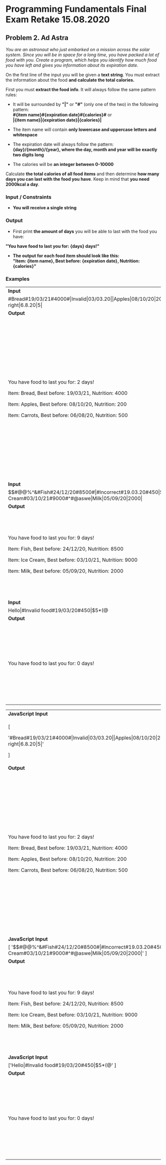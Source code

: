 <h1 id="programming-fundamentals-final-exam-retake-15.08.2020">Programming Fundamentals Final Exam Retake 15.08.2020</h1>
<h2 class="list-paragraph" id="problem-2.-ad-astra">Problem 2. Ad Astra</h2>
<p><em>You are an astronaut who just embarked on a mission across the solar system. Since you will be in space for a long time, you have packed a lot of food with you. Create a program, which helps you identify how much food you have left and gives you information about its expiration date.</em></p>
<p>On the first line of the input you will be given a <strong>text string</strong>. You must extract the information about the food <strong>and calculate the total calories.</strong></p>
<p>First you must <strong>extract the food info</strong>. It will always follow the same pattern rules:</p>
<ul>
<li><p>It will be surrounded by <strong>"|"</strong> or <strong>"#"</strong> (only one of the two) in the following pattern:<br />
<strong>#{item name}#{expiration date}#{calories}#</strong> or<br />
<strong>|{item name}|{expiration date}|{calories}|</strong></p></li>
<li><p>The item name will contain <strong>only lowercase and uppercase letters and whitespace</strong></p></li>
<li><p>The expiration date will always follow the pattern: <strong>{day}/{month}/{year}, where the day, month and year will be exactly two digits long</strong></p></li>
<li><p>The calories will be <strong>an integer between 0-10000</strong></p></li>
</ul>
<p>Calculate <strong>the total calories of all food items</strong> and then determine <strong>how many days you can last with the food you have</strong>. Keep in mind that <strong>you need 2000kcal a day</strong>.</p>
<h3 id="input-constraints">Input / Constraints</h3>
<ul>
<li><p><strong>You will receive a single string</strong></p></li>
</ul>
<h3 id="output">Output</h3>
<ul>
<li><p>First print <strong>the amount of days</strong> you will be able to last with the food you have:</p></li>
</ul>
<p><strong>"You have food to last you for: {days} days!"</strong></p>
<ul>
<li><p><strong>The output for each food item should look like this:<br />
"Item: {item name}, Best before: {expiration date}, Nutrition: {calories}"</strong></p></li>
</ul>
<h3 id="examples">Examples</h3>
<table>
<tbody>
<tr class="odd">
<td><strong>Input</strong></td>
<td></td>
</tr>
<tr class="even">
<td>#Bread#19/03/21#4000#|Invalid|03/03.20||Apples|08/10/20|200||Carrots|06/08/20|500||Not right|6.8.20|5|</td>
<td></td>
</tr>
<tr class="odd">
<td><strong>Output</strong></td>
<td><strong>Comments</strong></td>
</tr>
<tr class="even">
<td><p>You have food to last you for: 2 days!</p>
<p>Item: Bread, Best before: 19/03/21, Nutrition: 4000</p>
<p>Item: Apples, Best before: 08/10/20, Nutrition: 200</p>
<p>Item: Carrots, Best before: 06/08/20, Nutrition: 500</p></td>
<td><p>We have a total of three matches – bread, apples and carrots.</p>
<p>The sum of their calories is 4700. Since you need 2000kcal a day, we divide 4700/2000, which means this food will last you for 2 days.</p>
<p>We print each item</p></td>
</tr>
<tr class="odd">
<td><strong>Input</strong></td>
<td></td>
</tr>
<tr class="even">
<td>$$#@@%^&amp;#Fish#24/12/20#8500#|#Incorrect#19.03.20#450|$5*(@!#Ice Cream#03/10/21#9000#^#@aswe|Milk|05/09/20|2000|</td>
<td></td>
</tr>
<tr class="odd">
<td><strong>Output</strong></td>
<td><strong>Comments</strong></td>
</tr>
<tr class="even">
<td><p>You have food to last you for: 9 days!</p>
<p>Item: Fish, Best before: 24/12/20, Nutrition: 8500</p>
<p>Item: Ice Cream, Best before: 03/10/21, Nutrition: 9000</p>
<p>Item: Milk, Best before: 05/09/20, Nutrition: 2000</p></td>
<td>We have three matches. The total calories are 8500 + 9000 + 2000 = 19500, which means you have food for a total of 9 days.</td>
</tr>
<tr class="odd">
<td><strong>Input</strong></td>
<td></td>
</tr>
<tr class="even">
<td>Hello|#Invalid food#19/03/20#450|$5*(@</td>
<td></td>
</tr>
<tr class="odd">
<td><strong>Output</strong></td>
<td><strong>Comments</strong></td>
</tr>
<tr class="even">
<td>You have food to last you for: 0 days!</td>
<td>We have no matches, which means we have no food.<br />
The colored text is not a match, since it doesn't have a # at the end.</td>
</tr>
</tbody>
</table>
<table>
<tbody>
<tr class="odd">
<td><strong>JavaScript Input</strong></td>
<td></td>
</tr>
<tr class="even">
<td><p>[</p>
<p>'#Bread#19/03/21#4000#|Invalid|03/03.20||Apples|08/10/20|200||Carrots|06/08/20|500||Not right|6.8.20|5|'</p>
<p>]</p></td>
<td></td>
</tr>
<tr class="odd">
<td><strong>Output</strong></td>
<td><strong>Comments</strong></td>
</tr>
<tr class="even">
<td><p>You have food to last you for: 2 days!</p>
<p>Item: Bread, Best before: 19/03/21, Nutrition: 4000</p>
<p>Item: Apples, Best before: 08/10/20, Nutrition: 200</p>
<p>Item: Carrots, Best before: 06/08/20, Nutrition: 500</p></td>
<td><p>We have a total of three matches – bread, apples and carrots.</p>
<p>The sum of their calories is 4700. Since you need 2000kcal a day, we divide 4700/2000, which means this food will last you for 2 days.</p>
<p>We print each item</p></td>
</tr>
<tr class="odd">
<td><strong>JavaScript Input</strong></td>
<td></td>
</tr>
<tr class="even">
<td>[ '$$#@@%^&amp;#Fish#24/12/20#8500#|#Incorrect#19.03.20#450|$5*(@!#Ice Cream#03/10/21#9000#^#@aswe|Milk|05/09/20|2000|' ]</td>
<td></td>
</tr>
<tr class="odd">
<td><strong>Output</strong></td>
<td><strong>Comments</strong></td>
</tr>
<tr class="even">
<td><p>You have food to last you for: 9 days!</p>
<p>Item: Fish, Best before: 24/12/20, Nutrition: 8500</p>
<p>Item: Ice Cream, Best before: 03/10/21, Nutrition: 9000</p>
<p>Item: Milk, Best before: 05/09/20, Nutrition: 2000</p></td>
<td>We have three matches. The total calories are 8500 + 9000 + 2000 = 19500, which means you have food for a total of 9 days.</td>
</tr>
<tr class="odd">
<td><strong>JavaScript Input</strong></td>
<td></td>
</tr>
<tr class="even">
<td>['Hello|#Invalid food#19/03/20#450|$5*(@' ]</td>
<td></td>
</tr>
<tr class="odd">
<td><strong>Output</strong></td>
<td><strong>Comments</strong></td>
</tr>
<tr class="even">
<td>You have food to last you for: 0 days!</td>
<td>We have no matches, which means we have no food.<br />
The colored text is not a match, since it doesn't have a # at the end.</td>
</tr>
</tbody>
</table>
